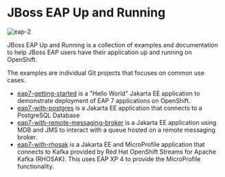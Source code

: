 # JBoss EAP Up and Running

![eap-2](https://user-images.githubusercontent.com/6193/220100789-98f8f1e3-dad3-416f-8c6e-86a9d4da301d.png)

JBoss EAP Up and Running is a collection of examples and documentation to help JBoss EAP users have their application up and running on OpenShift.

The examples are individual Git projects that focuses on common use cases.

* [eap7-getting-started](https://github.com/jboss-eap-up-and-running/eap7-getting-started) is a "Hello World" Jakarta EE application to demonstrate deployment of EAP 7 applications on OpenShift. 
* [eap7-with-postgres](https://github.com/jboss-eap-up-and-running/eap7-with-postgres) is a Jakarta EE application that connects to a PostgreSQL Database
* [eap7-with-remote-messaging-broker](https://github.com/jboss-eap-up-and-running/eap7-with-remote-messaging-broker) is a Jakarta EE application using MDB and JMS to interact with a queue hosted on a remote messaging broker.
* [eap7-with-rhosak](https://github.com/jboss-eap-up-and-running/eap7-with-rhosak) is a Jakarta EE and MicroProfile application that connects to Kafka provided by Red Hat OpenShift Streams for Apache Kafka (RHOSAK). This uses EAP XP 4 to provide the MicroProfile functionality.

